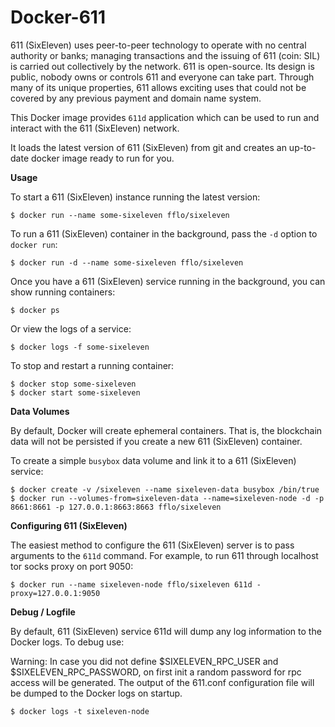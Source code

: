 # Docker-611

611 (SixEleven) uses peer-to-peer technology to operate with no central authority or banks; managing transactions and the issuing of 611 (coin: SIL) is carried out collectively by the network. 611 is open-source. Its design is public, nobody owns or controls 611 and everyone can take part. Through many of its unique properties, 611 allows exciting uses that could not be covered by any previous payment and domain name system.

This Docker image provides `611d` application which can be used to run and interact with the 611 (SixEleven) network.

It loads the latest version of 611 (SixEleven) from git and creates an up-to-date docker image ready to run for you.


**Usage**

To start a 611 (SixEleven) instance running the latest version:

```
$ docker run --name some-sixeleven fflo/sixeleven
```

To run a 611 (SixEleven) container in the background, pass the `-d` option to `docker run`:

```
$ docker run -d --name some-sixeleven fflo/sixeleven
```

Once you have a 611 (SixEleven) service running in the background, you can show running containers:

```
$ docker ps
```

Or view the logs of a service:

```
$ docker logs -f some-sixeleven
```

To stop and restart a running container:

```
$ docker stop some-sixeleven
$ docker start some-sixeleven
```

**Data Volumes**

By default, Docker will create ephemeral containers. That is, the blockchain data will not be persisted if you create a new 611 (SixEleven) container.

To create a simple `busybox` data volume and link it to a 611 (SixEleven) service:

```
$ docker create -v /sixeleven --name sixeleven-data busybox /bin/true
$ docker run --volumes-from=sixeleven-data --name=sixeleven-node -d -p 8661:8661 -p 127.0.0.1:8663:8663 fflo/sixeleven
```

**Configuring 611 (SixEleven)**

The easiest method to configure the 611 (SixEleven) server is to pass arguments to the `611d` command. For example, to run 611 through localhost tor socks proxy on port 9050:

```
$ docker run --name sixeleven-node fflo/sixeleven 611d -proxy=127.0.0.1:9050
```

**Debug / Logfile**

By default, 611 (SixEleven) service 611d will dump any log information to the Docker logs. To debug use:

Warning: In case you did not define $SIXELEVEN_RPC_USER and $SIXELEVEN_RPC_PASSWORD, on first init a random password for rpc access will be generated. The output of the 611.conf configuration file will be dumped to the Docker logs on startup.

```
$ docker logs -t sixeleven-node
```
